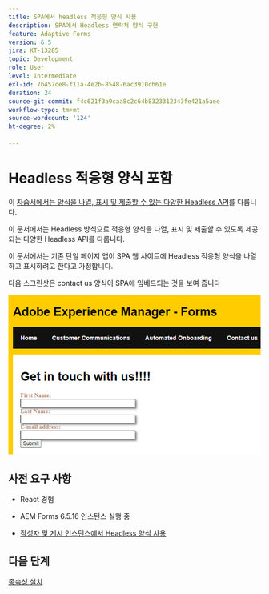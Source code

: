 ```yaml
---
title: SPA에서 headless 적응형 양식 사용
description: SPA에서 Headless 연락처 양식 구현
feature: Adaptive Forms
version: 6.5
jira: KT-13285
topic: Development
role: User
level: Intermediate
exl-id: 7b457ce8-f11a-4e2b-8548-6ac3910cb61e
duration: 24
source-git-commit: f4c621f3a9caa8c2c64b8323312343fe421a5aee
workflow-type: tm+mt
source-wordcount: '124'
ht-degree: 2%

---
```


# Headless 적응형 양식 포함

이 [자습서에서는 양식을 나열, 표시 및 제출할 수 있는 다양한 Headless API](https://opensource.adobe.com/aem-forms-af-runtime/api/#section/Introduction)를 다룹니다.

이 문서에서는 Headless 방식으로 적응형 양식을 나열, 표시 및 제출할 수 있도록 제공되는 다양한 Headless API를 다룹니다.

이 문서에서는 기존 단일 페이지 앱이 SPA 웹 사이트에 Headless 적응형 양식을 나열하고 표시하려고 한다고 가정합니다.

다음 스크린샷은 contact us 양식이 SPA에 임베드되는 것을 보여 줍니다

![contact-us-form](./assets/contact-us-form.png)

## 사전 요구 사항

* React 경험

* AEM Forms 6.5.16 인스턴스 실행 중

* [작성자 및 게시 인스턴스에서 Headless 양식 사용](https://experienceleague.adobe.com/docs/experience-manager-headless-adaptive-forms/using/quick-setup/enable-headless-adaptive-forms-and-core-components.html?lang=en)

## 다음 단계

[종속성 설치](./install-af-react-libraries.md)
